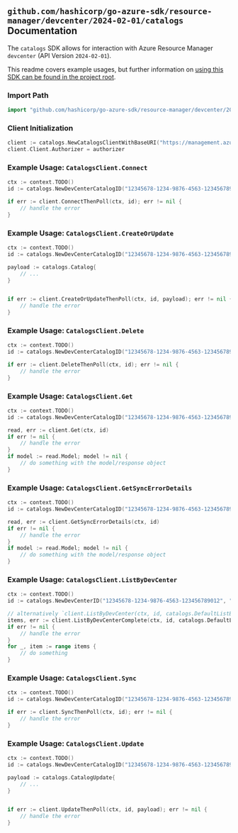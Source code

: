 
## `github.com/hashicorp/go-azure-sdk/resource-manager/devcenter/2024-02-01/catalogs` Documentation

The `catalogs` SDK allows for interaction with Azure Resource Manager `devcenter` (API Version `2024-02-01`).

This readme covers example usages, but further information on [using this SDK can be found in the project root](https://github.com/hashicorp/go-azure-sdk/tree/main/docs).

### Import Path

```go
import "github.com/hashicorp/go-azure-sdk/resource-manager/devcenter/2024-02-01/catalogs"
```


### Client Initialization

```go
client := catalogs.NewCatalogsClientWithBaseURI("https://management.azure.com")
client.Client.Authorizer = authorizer
```


### Example Usage: `CatalogsClient.Connect`

```go
ctx := context.TODO()
id := catalogs.NewDevCenterCatalogID("12345678-1234-9876-4563-123456789012", "example-resource-group", "devCenterName", "catalogName")

if err := client.ConnectThenPoll(ctx, id); err != nil {
	// handle the error
}
```


### Example Usage: `CatalogsClient.CreateOrUpdate`

```go
ctx := context.TODO()
id := catalogs.NewDevCenterCatalogID("12345678-1234-9876-4563-123456789012", "example-resource-group", "devCenterName", "catalogName")

payload := catalogs.Catalog{
	// ...
}


if err := client.CreateOrUpdateThenPoll(ctx, id, payload); err != nil {
	// handle the error
}
```


### Example Usage: `CatalogsClient.Delete`

```go
ctx := context.TODO()
id := catalogs.NewDevCenterCatalogID("12345678-1234-9876-4563-123456789012", "example-resource-group", "devCenterName", "catalogName")

if err := client.DeleteThenPoll(ctx, id); err != nil {
	// handle the error
}
```


### Example Usage: `CatalogsClient.Get`

```go
ctx := context.TODO()
id := catalogs.NewDevCenterCatalogID("12345678-1234-9876-4563-123456789012", "example-resource-group", "devCenterName", "catalogName")

read, err := client.Get(ctx, id)
if err != nil {
	// handle the error
}
if model := read.Model; model != nil {
	// do something with the model/response object
}
```


### Example Usage: `CatalogsClient.GetSyncErrorDetails`

```go
ctx := context.TODO()
id := catalogs.NewDevCenterCatalogID("12345678-1234-9876-4563-123456789012", "example-resource-group", "devCenterName", "catalogName")

read, err := client.GetSyncErrorDetails(ctx, id)
if err != nil {
	// handle the error
}
if model := read.Model; model != nil {
	// do something with the model/response object
}
```


### Example Usage: `CatalogsClient.ListByDevCenter`

```go
ctx := context.TODO()
id := catalogs.NewDevCenterID("12345678-1234-9876-4563-123456789012", "example-resource-group", "devCenterName")

// alternatively `client.ListByDevCenter(ctx, id, catalogs.DefaultListByDevCenterOperationOptions())` can be used to do batched pagination
items, err := client.ListByDevCenterComplete(ctx, id, catalogs.DefaultListByDevCenterOperationOptions())
if err != nil {
	// handle the error
}
for _, item := range items {
	// do something
}
```


### Example Usage: `CatalogsClient.Sync`

```go
ctx := context.TODO()
id := catalogs.NewDevCenterCatalogID("12345678-1234-9876-4563-123456789012", "example-resource-group", "devCenterName", "catalogName")

if err := client.SyncThenPoll(ctx, id); err != nil {
	// handle the error
}
```


### Example Usage: `CatalogsClient.Update`

```go
ctx := context.TODO()
id := catalogs.NewDevCenterCatalogID("12345678-1234-9876-4563-123456789012", "example-resource-group", "devCenterName", "catalogName")

payload := catalogs.CatalogUpdate{
	// ...
}


if err := client.UpdateThenPoll(ctx, id, payload); err != nil {
	// handle the error
}
```
